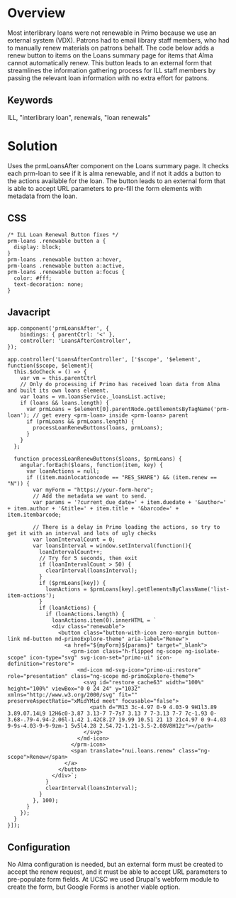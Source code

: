 # Overview

Most interlibrary loans were not renewable in Primo because we use an external system (VDX). Patrons had to email library staff members, who had to manually renew materials on patrons behalf. The code below adds a renew button to items on the Loans summary page for items that Alma cannot automatically renew. This button leads to an external form that streamlines the information gathering process for ILL staff members by passing the relevant loan information with no extra effort for patrons.


## Keywords
ILL, "interlibrary loan", renewals, "loan renewals"

# Solution

Uses the prmLoansAfter component on the Loans summary page. It checks each prm-loan to see if it is alma renewable, and if not it adds a button to the actions available for the loan. The button leads to an external form that is able to accept URL parameters to pre-fill the form elements with metadata from the loan. 


## CSS

```
/* ILL Loan Renewal Button fixes */
prm-loans .renewable button a {
  display: block;
}
prm-loans .renewable button a:hover,
prm-loans .renewable button a:active,
prm-loans .renewable button a:focus {
  color: #fff;
  text-decoration: none;
}
```

## Javacript

```
app.component('prmLoansAfter', {
    bindings: { parentCtrl: '<' },
    controller: 'LoansAfterController',
});

app.controller('LoansAfterController', ['$scope', '$element', function($scope, $element){
  this.$doCheck = () => {
    var vm = this.parentCtrl
    // Only do processing if Primo has received loan data from Alma and built its own loans element.
    var loans = vm.loansService._loansList.active;
    if (loans && loans.length) {
      var prmLoans = $element[0].parentNode.getElementsByTagName('prm-loan'); // get every <prm-loan> inside <prm-loans> parent
      if (prmLoans && prmLoans.length) {
        processLoanRenewButtons(loans, prmLoans);
      }
    }
  };

  function processLoanRenewButtons($loans, $prmLoans) {
    angular.forEach($loans, function(item, key) {
      var loanActions = null;
      if ((item.mainlocationcode == "RES_SHARE") && (item.renew == "N")) {
        var myForm = "https://your-form-here";
        // Add the metadata we want to send.
        var params = '?current_due_date=' + item.duedate + '&author=' + item.author + '&title=' + item.title + '&barcode=' + item.itembarcode;

        // There is a delay in Primo loading the actions, so try to get it with an interval and lots of ugly checks
        var loanIntervalCount = 0;
        var loansInterval = window.setInterval(function(){
          loanIntervalCount++;
          // Try for 5 seconds, then exit
          if (loanIntervalCount > 50) {
            clearInterval(loansInterval);
          }
          if ($prmLoans[key]) {
            loanActions = $prmLoans[key].getElementsByClassName('list-item-actions');
          }
          if (loanActions) {
            if (loanActions.length) {
              loanActions.item(0).innerHTML = `
              <div class="renewable">
                <button class="button-with-icon zero-margin button-link md-button md-primoExplore-theme" aria-label="Renew">
                  <a href="${myForm}${params}" target="_blank">
                    <prm-icon class="h-flipped ng-scope ng-isolate-scope" icon-type="svg" svg-icon-set="primo-ui" icon-definition="restore">
                      <md-icon md-svg-icon="primo-ui:restore" role="presentation" class="ng-scope md-primoExplore-theme">
                        <svg id="restore_cache63" width="100%" height="100%" viewBox="0 0 24 24" y="1032" xmlns="http://www.w3.org/2000/svg" fit="" preserveAspectRatio="xMidYMid meet" focusable="false">
                          <path d="M13 3c-4.97 0-9 4.03-9 9H1l3.89 3.89.07.14L9 12H6c0-3.87 3.13-7 7-7s7 3.13 7 7-3.13 7-7 7c-1.93 0-3.68-.79-4.94-2.06l-1.42 1.42C8.27 19.99 10.51 21 13 21c4.97 0 9-4.03 9-9s-4.03-9-9-9zm-1 5v5l4.28 2.54.72-1.21-3.5-2.08V8H12z"></path>
                        </svg>
                      </md-icon>
                    </prm-icon>
                    <span translate="nui.loans.renew" class="ng-scope">Renew</span>
                  </a>
                </button>
              </div>`;
            }
            clearInterval(loansInterval);
          }
        }, 100);
      }
    });
  }
}]);

```

## Configuration

No Alma configuration is needed, but an external form must be created to accept the renew request, and it must be able to accept URL parameters to pre-populate form fields. At UCSC we used Drupal's webform module to create the form, but Google Forms is another viable option.
